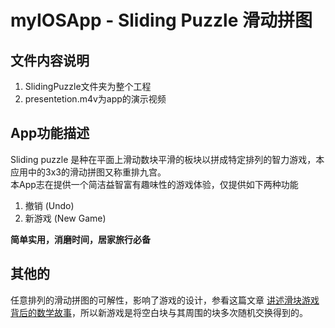 # myIOSApp - Sliding Puzzle 滑动拼图

## 文件内容说明
1. SlidingPuzzle文件夹为整个工程
2. presentetion.m4v为app的演示视频

## App功能描述
Sliding puzzle 是种在平面上滑动数块平滑的板块以拼成特定排列的智力游戏，本应用中的3x3的滑动拼图又称重排九宫。  
本App志在提供一个简洁益智富有趣味性的游戏体验，仅提供如下两种功能
 
1. 撤销 (Undo)  
2. 新游戏 (New Game)  

**简单实用，消磨时间，居家旅行必备**  

## 其他的
任意排列的滑动拼图的可解性，影响了游戏的设计，参看这篇文章
[讲述滑块游戏背后的数学故事](http://www.guokr.com/article/54088/)，所以新游戏是将空白块与其周围的块多次随机交换得到的。  


